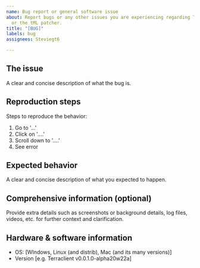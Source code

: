 ```yaml
---
name: Bug report or general software issue
about: Report bugs or any other issues you are experiencing regarding Terraclient
  or the tML patcher.
title: "[BUG]"
labels: bug
assignees: Steviegt6

---
```


<!-- THE ISSUE TRACKER IS **NOT** FOR GETTING SUPPORT ON HOW TO USE TERRACLIENT
OR HOW TO LAUNCH AND USE THE PATCHER. DO NOT ASK ABOUT THAT HERE. THIS IS FOR BUGS --> 

## The issue
A clear and concise description of what the bug is.

## Reproduction steps
Steps to reproduce the behavior:
1. Go to '...'
2. Click on '....'
3. Scroll down to '....'
4. See error

## Expected behavior
A clear and concise description of what you expected to happen.

## Comprehensive information (optional)
Provide extra details such as screenshots or background details, log files, videos, etc. for further context and clarification.

## Hardware & software information
 - OS: [WIndows, Linux (and distrib), Mac (and its many versions)]
 - Version [e.g. Terraclient v0.0.1.0-alpha20w22a]
